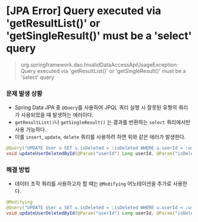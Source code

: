 # [JPA Error] Query executed via 'getResultList()' or 'getSingleResult()' must be a 'select' query
> org.springframework.dao.InvalidDataAccessApiUsageException: Query executed via 'getResultList()' or 'getSingleResult()' must be a 'select' query

### 문제 발생 상황
* Spring Data JPA 중 `@Query`를 사용하여 JPQL 쿼리 실행 시 잘못된 유형의 쿼리가 사용되었을 때 발생하는 에러이다.
* `getResultList()`나 `getSingleResult()` 는 결과를 반환하는 `select` 쿼리에서만 사용 가능하다. 
* 이를 `insert`, `update`, `delete` 쿼리를 사용하려 하면 위와 같은 에러가 발생한다.

```java
@Query("UPDATE User u SET u.isDeleted = :isDeleted WHERE u.userId = :userId")
void updateUserDeletedById(@Param("userId") Long userId, @Param("isDeleted") boolean isDeleted);
```

### 해결 방법
* 데이터 조작 쿼리를 사용하고자 할 때는 `@Modifying` 어노테이션을 추가로 사용한다.

```java
@Modifying
@Query("UPDATE User u SET u.isDeleted = :isDeleted WHERE u.userId = :userId")
void updateUserDeletedById(@Param("userId") Long userId, @Param("isDeleted") boolean isDeleted);
```

